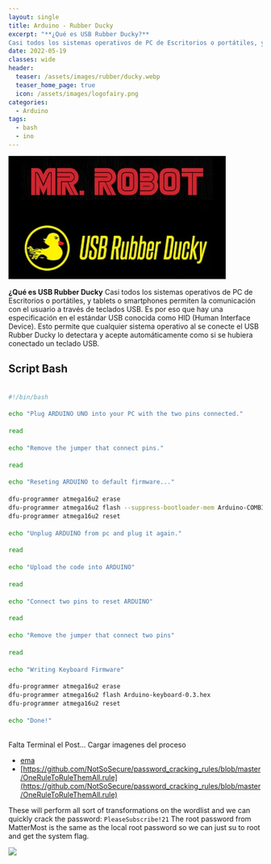 ```yaml
---
layout: single
title: Arduino - Rubber Ducky 
excerpt: "**¿Qué es USB Rubber Ducky?**
Casi todos los sistemas operativos de PC de Escritorios o portátiles, y tablets o smartphones permiten la comunicación con el usuario a través de teclados USB. Es por eso que hay una especificación en el estándar USB conocida como HID (Human Interface Device). Esto permite que cualquier sistema operativo al se conecte el USB Rubber Ducky lo detectara y acepte automáticamente como si se hubiera conectado un teclado USB."
date: 2022-05-19
classes: wide
header:
  teaser: /assets/images/rubber/ducky.webp
  teaser_home_page: true
  icon: /assets/images/logofairy.png
categories:
  - Arduino
tags:  
  - bash
  - ino
---
```


![](/assets/images/rubber/ducky.webp)


**¿Qué es USB Rubber Ducky** Casi todos los sistemas operativos de PC de Escritorios o portátiles, y tablets o smartphones permiten la comunicación con el usuario a través de teclados USB. Es por eso que hay una especificación en el estándar USB conocida como HID (Human Interface Device). Esto permite que cualquier sistema operativo al se conecte el USB Rubber Ducky lo detectara y acepte automáticamente como si se hubiera conectado un teclado USB.


## Script Bash

```bash

#!/bin/bash

echo "Plug ARDUINO UNO into your PC with the two pins connected."

read

echo "Remove the jumper that connect pins."

read

echo "Reseting ARDUINO to default firmware..."

dfu-programmer atmega16u2 erase
dfu-programmer atmega16u2 flash --suppress-bootloader-mem Arduino-COMBINED-dfu-usbserial-atmega16u2-Uno-Rev3.hex
dfu-programmer atmega16u2 reset

echo "Unplug ARDUINO from pc and plug it again."

read

echo "Upload the code into ARDUINO"

read

echo "Connect two pins to reset ARDUINO"

read

echo "Remove the jumper that connect two pins"

read

echo "Writing Keyboard Firmware"

dfu-programmer atmega16u2 erase
dfu-programmer atmega16u2 flash Arduino-keyboard-0.3.hex
dfu-programmer atmega16u2 reset

echo "Done!"



```

Falta Terminal el Post... Cargar imagenes del proceso

- [ema](https://github.com/NSAKEY/nsa-rules/blob/master/_NSAKEY.v2.dive.rule)
- [https://github.com/NotSoSecure/password_cracking_rules/blob/master/OneRuleToRuleThemAll.rule](https://github.com/NotSoSecure/password_cracking_rules/blob/master/OneRuleToRuleThemAll.rule)

These will perform all sort of transformations on the wordlist and we can quickly crack the password: `PleaseSubscribe!21`
The root password from MatterMost is the same as the local root password so we can just su to root and get the system flag.

![](/assets/images/htb-writeup-delivery/root.png)
